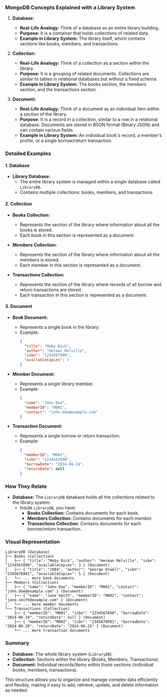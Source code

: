 
### MongoDB Concepts Explained with a Library System

1. **Database:**
   - **Real-Life Analogy:** Think of a database as an entire library building.
   - **Purpose:** It is a container that holds collections of related data.
   - **Example in Library System:** The library itself, which contains sections like books, members, and transactions.

2. **Collection:**
   - **Real-Life Analogy:** Think of a collection as a section within the library.
   - **Purpose:** It is a grouping of related documents. Collections are similar to tables in relational databases but without a fixed schema.
   - **Example in Library System:** The books section, the members section, and the transactions section.

3. **Document:**
   - **Real-Life Analogy:** Think of a document as an individual item within a section of the library.
   - **Purpose:** It is a record in a collection, similar to a row in a relational database. Documents are stored in BSON format (Binary JSON) and can contain various fields.
   - **Example in Library System:** An individual book's record, a member's profile, or a single borrow/return transaction.

### Detailed Examples

#### 1. Database
- **Library Database:**
  - The entire library system is managed within a single database called `LibraryDB`.
  - Contains multiple collections: books, members, and transactions.

#### 2. Collection
- **Books Collection:**
  - Represents the section of the library where information about all the books is stored.
  - Each book in this section is represented as a document.

- **Members Collection:**
  - Represents the section of the library where information about all the members is stored.
  - Each member in this section is represented as a document.

- **Transactions Collection:**
  - Represents the section of the library where records of all borrow and return transactions are stored.
  - Each transaction in this section is represented as a document.

#### 3. Document
- **Book Document:**
  - Represents a single book in the library.
  - Example:
    ```json
    {
      "title": "Moby Dick",
      "author": "Herman Melville",
      "isbn": "1234567890",
      "availableCopies": 3
    }
    ```

- **Member Document:**
  - Represents a single library member.
  - Example:
    ```json
    {
      "name": "John Doe",
      "memberID": "M001",
      "contact": "john.doe@example.com"
    }
    ```

- **Transaction Document:**
  - Represents a single borrow or return transaction.
  - Example:
    ```json
    {
      "memberID": "M001",
      "isbn": "1234567890",
      "borrowDate": "2024-06-19",
      "returnDate": null
    }
    ```

### How They Relate
- **Database:** The `LibraryDB` database holds all the collections related to the library system.
  - Inside `LibraryDB`, you have:
    - **Books Collection:** Contains documents for each book.
    - **Members Collection:** Contains documents for each member.
    - **Transactions Collection:** Contains documents for each borrow/return transaction.

### Visual Representation

```
LibraryDB (Database)
├── Books (Collection)
│   ├── { "title": "Moby Dick", "author": "Herman Melville", "isbn": "1234567890", "availableCopies": 3 } (Document)
│   ├── { "title": "1984", "author": "George Orwell", "isbn": "2345678901", "availableCopies": 5 } (Document)
│   └── ... more book documents
├── Members (Collection)
│   ├── { "name": "John Doe", "memberID": "M001", "contact": "john.doe@example.com" } (Document)
│   ├── { "name": "Jane Smith", "memberID": "M002", "contact": "jane.smith@example.com" } (Document)
│   └── ... more member documents
└── Transactions (Collection)
    ├── { "memberID": "M001", "isbn": "1234567890", "borrowDate": "2024-06-19", "returnDate": null } (Document)
    ├── { "memberID": "M002", "isbn": "2345678901", "borrowDate": "2024-06-20", "returnDate": "2024-06-25" } (Document)
    └── ... more transaction documents
```

### Summary
- **Database:** The whole library system (`LibraryDB`).
- **Collection:** Sections within the library (Books, Members, Transactions).
- **Document:** Individual records/items within those sections (individual books, members, transactions).

This structure allows you to organize and manage complex data efficiently and flexibly, making it easy to add, retrieve, update, and delete information as needed.